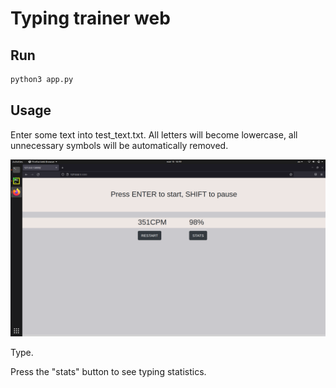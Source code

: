 # Typing trainer web

## Run

```bash
python3 app.py 
```

## Usage

Enter some text into test_text.txt. All letters will become lowercase, all unnecessary symbols will be automatically removed.

![screenshot](https://github.com/khrvr/TypeMeWeb/blob/master/screenshot.png)

Type.

Press the "stats" button to see typing statistics.
